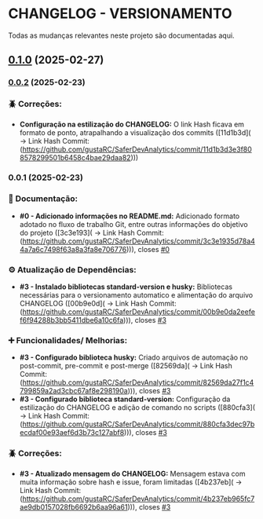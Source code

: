 # CHANGELOG - VERSIONAMENTO

Todas as mudanças relevantes neste projeto são documentadas aqui.

## [0.1.0](https://github.com/gustaRC/SaferDevAnalytics/compare/v0.0.2...v0.1.0) (2025-02-27)

### [0.0.2](https://github.com/gustaRC/SaferDevAnalytics/compare/v0.0.1...v0.0.2) (2025-02-23)


### 🪲 Correções:

* **Configuração na estilização do CHANGELOG:** O link Hash ficava em formato de ponto, atrapalhando a visualização dos commits ([11d1b3d](
-> Link Hash Commit: (https://github.com/gustaRC/SaferDevAnalytics/commit/11d1b3d3e3f808578299501b6458c4bae29daa82)))

### 0.0.1 (2025-02-23)


### 📘 Documentação:

* **#0 - Adicionado informações no README.md:** Adicionado formato adotado no fluxo de trabalho Git, entre outras informações do objetivo do projeto ([3c3e193](
-> Link Hash Commit: (https://github.com/gustaRC/SaferDevAnalytics/commit/3c3e1935d78a44a7a6c7498f63a8a3fa8e706776))), closes [#0]( )


### ⚙️ Atualização de Dependências:

* **#3 - Instalado bibliotecas standard-version e husky:** Bibliotecas necessárias para o versionamento automatico e alimentação do arquivo CHANGELOG ([00b9e0d](
-> Link Hash Commit: (https://github.com/gustaRC/SaferDevAnalytics/commit/00b9e0da2eefef6f94288b3bb5411dbe6a10c6fa))), closes [#3]( )


### ➕ Funcionalidades/ Melhorias:

* **#3 - Configurado biblioteca husky:** Criado arquivos de automação no post-commit, pre-commit e post-merge ([82569da](
-> Link Hash Commit: (https://github.com/gustaRC/SaferDevAnalytics/commit/82569da27f1c4799859a2ad3cbc67af8e298190a))), closes [#3]( )
* **#3 - Configurado biblioteca standard-version:** Configuração da estilização do CHANGELOG e adição de comando no scripts ([880cfa3](
-> Link Hash Commit: (https://github.com/gustaRC/SaferDevAnalytics/commit/880cfa3dec97becdaf00e93aef6d3b73c127abf8))), closes [#3]( )


### 🪲 Correções:

* **#3 - Atualizado mensagem do CHANGELOG:** Mensagem estava com muita informação sobre hash e issue, foram limitadas ([4b237eb](
-> Link Hash Commit: (https://github.com/gustaRC/SaferDevAnalytics/commit/4b237eb965fc7ae9db0157028fb6692b6aa96a61))), closes [#3]( )
